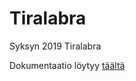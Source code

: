 # Tiralabra

Syksyn 2019 Tiralabra

Dokumentaatio löytyy [täältä](https://github.com/kymcoscooters/tiralabra/tree/master/dokumentaatio)
